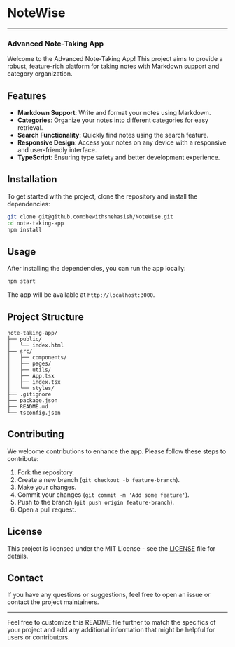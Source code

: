 # NoteWise
---
### Advanced Note-Taking App

Welcome to the Advanced Note-Taking App! This project aims to provide a robust, feature-rich platform for taking notes with Markdown support and category organization.

## Features

- **Markdown Support**: Write and format your notes using Markdown.
- **Categories**: Organize your notes into different categories for easy retrieval.
- **Search Functionality**: Quickly find notes using the search feature.
- **Responsive Design**: Access your notes on any device with a responsive and user-friendly interface.
- **TypeScript**: Ensuring type safety and better development experience.

## Installation

To get started with the project, clone the repository and install the dependencies:

```bash
git clone git@github.com:bewithsnehasish/NoteWise.git
cd note-taking-app
npm install
```

## Usage

After installing the dependencies, you can run the app locally:

```bash
npm start
```

The app will be available at `http://localhost:3000`.

## Project Structure

```plaintext
note-taking-app/
├── public/
│   └── index.html
├── src/
│   ├── components/
│   ├── pages/
│   ├── utils/
│   ├── App.tsx
│   ├── index.tsx
│   └── styles/
├── .gitignore
├── package.json
├── README.md
└── tsconfig.json
```

## Contributing

We welcome contributions to enhance the app. Please follow these steps to contribute:

1. Fork the repository.
2. Create a new branch (`git checkout -b feature-branch`).
3. Make your changes.
4. Commit your changes (`git commit -m 'Add some feature'`).
5. Push to the branch (`git push origin feature-branch`).
6. Open a pull request.

## License

This project is licensed under the MIT License - see the [LICENSE](LICENSE) file for details.

## Contact

If you have any questions or suggestions, feel free to open an issue or contact the project maintainers.

---

Feel free to customize this README file further to match the specifics of your project and add any additional information that might be helpful for users or contributors.
